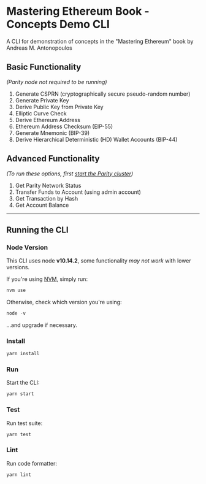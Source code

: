 # Mastering Ethereum Book - Concepts Demo CLI
A CLI for demonstration of concepts in the "Mastering Ethereum" book by Andreas M. Antonopoulos

## Basic Functionality
_(Parity node not required to be running)_
1. Generate CSPRN (cryptographically secure pseudo-random number)
1. Generate Private Key
1. Derive Public Key from Private Key
1. Elliptic Curve Check
1. Derive Ethereum Address
1. Ethereum Address Checksum (EIP-55)
1. Generate Mnemonic (BIP-39)
1. Derive Hierarchical Deterministic (HD) Wallet Accounts (BIP-44)

## Advanced Functionality
_(To run these options, first [start the Parity cluster](./parity/README.md))_
1. Get Parity Network Status
1. Transfer Funds to Account (using admin account)
1. Get Transaction by Hash
1. Get Account Balance

---
## Running the CLI

### Node Version 
This CLI uses node **v10.14.2**, some functionality _may not work_ with lower versions.

If you're using [NVM](https://github.com/creationix/nvm), simply run:
```javascript
nvm use
```
Otherwise, check which version you're using:
```javascript
node -v
```
...and upgrade if necessary.

### Install
```javascript
yarn install
```

### Run
Start the CLI:
```javascript
yarn start
```

### Test
Run test suite:
```javascript
yarn test
```

### Lint
Run code formatter:
```javascript
yarn lint
```
